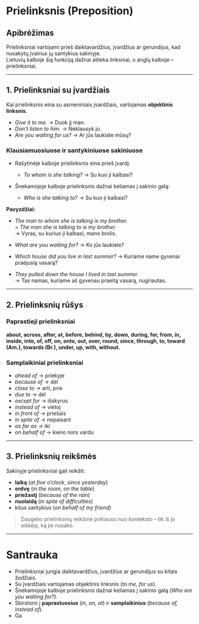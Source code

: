 # Prielinksnis (Preposition)

## Apibrėžimas
Prielinksniai vartojami prieš daiktavardžius, įvardžius ar gerundijus, kad nusakytų įvairius jų santykius sakinyje.  
Lietuvių kalboje šią funkciją dažnai atlieka linksniai, o anglų kalboje – prielinksniai.

---

## 1. Prielinksniai su įvardžiais

Kai prielinksnis eina su asmeniniais įvardžiais, vartojamas **objektinis linksnis**.

- *Give it to me.* → Duok jį man.  
- *Don’t listen to him.* → Neklausyk jo.  
- *Are you waiting for us?* → Ar jūs laukiate mūsų?  

### Klausiamuosiuose ir santykiniuose sakiniuose
- Rašytinėje kalboje prielinksnis eina prieš įvardį:  
  - *To whom is she talking?* → Su kuo ji kalbasi?  

- Šnekamojoje kalboje prielinksnis dažnai keliamas į sakinio galą:  
  - *Who is she talking to?* → Su kuo ji kalbasi?  

**Pavyzdžiai:**
- *The man to whom she is talking is my brother.*  
  = *The man she is talking to is my brother.*  
  → Vyras, su kuriuo ji kalbasi, mano brolis.  

- *What are you waiting for?* → Ko jūs laukiate?  
- *Which house did you live in last summer?* → Kuriame name gyvenai praėjusią vasarą?  
- *They pulled down the house I lived in last summer.*  
  → Tas namas, kuriame aš gyvenau praeitą vasarą, nugriautas.  

---

## 2. Prielinksnių rūšys

### Paprastieji prielinksniai
**about, across, after, at, before, behind, by, down, during, for, from, in, inside, into, of, off, on, onto, out, over, round, since, through, to, toward (Am.), towards (Br.), under, up, with, without.**

### Samplaikiniai prielinksniai
- *ahead of* → priekyje  
- *because of* → dėl  
- *close to* → arti, prie  
- *due to* → dėl  
- *except for* → išskyrus  
- *instead of* → vietoj  
- *in front of* → priešais  
- *in spite of* → nepaisant  
- *as far as* → iki  
- *on behalf of* → kieno nors vardu  

---

## 3. Prielinksnių reikšmės

Sakinyje prielinksniai gali reikšti:
- **laiką** (*at five o’clock*, *since yesterday*)  
- **erdvę** (*in the room*, *on the table*)  
- **priežastį** (*because of the rain*)  
- **nuolaidą** (*in spite of difficulties*)  
- kitus santykius (*on behalf of my friend*)  

> Daugelio prielinksnių reikšmė priklauso nuo konteksto – tik iš jo aiškėja, ką jie nusako.

---

# Santrauka
- Prielinksniai jungia daiktavardžius, įvardžius ar gerundijus su kitais žodžiais.  
- Su įvardžiais vartojamas objektinis linksnis (*to me, for us*).  
- Šnekamojoje kalboje prielinksnis dažnai keliamas į sakinio galą (*Who are you waiting for?*).  
- Skirstomi į **paprastuosius** (*in, on, at*) ir **samplaikinius** (*because of, instead of*).  
- Ga
